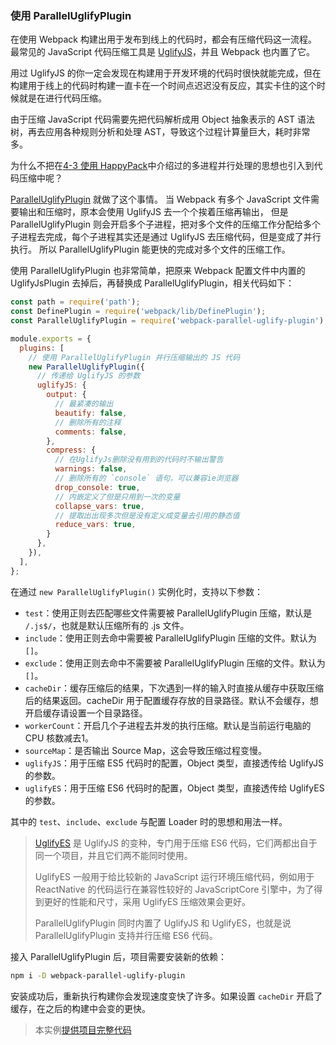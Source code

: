 ### 使用 ParallelUglifyPlugin
在使用 Webpack 构建出用于发布到线上的代码时，都会有压缩代码这一流程。
最常见的 JavaScript 代码压缩工具是 [UglifyJS](https://github.com/mishoo/UglifyJS2)，并且 Webpack 也内置了它。

用过 UglifyJS 的你一定会发现在构建用于开发环境的代码时很快就能完成，但在构建用于线上的代码时构建一直卡在一个时间点迟迟没有反应，其实卡住的这个时候就是在进行代码压缩。

由于压缩 JavaScript 代码需要先把代码解析成用 Object 抽象表示的 AST 语法树，再去应用各种规则分析和处理 AST，导致这个过程计算量巨大，耗时非常多。

为什么不把在[4-3 使用 HappyPack](4-3使用HappyPack.md)中介绍过的多进程并行处理的思想也引入到代码压缩中呢？

[ParallelUglifyPlugin](https://github.com/gdborton/webpack-parallel-uglify-plugin) 就做了这个事情。
当 Webpack 有多个 JavaScript 文件需要输出和压缩时，原本会使用 UglifyJS 去一个个挨着压缩再输出，
但是 ParallelUglifyPlugin 则会开启多个子进程，把对多个文件的压缩工作分配给多个子进程去完成，每个子进程其实还是通过 UglifyJS 去压缩代码，但是变成了并行执行。
所以 ParallelUglifyPlugin 能更快的完成对多个文件的压缩工作。

使用 ParallelUglifyPlugin 也非常简单，把原来 Webpack 配置文件中内置的 UglifyJsPlugin 去掉后，再替换成 ParallelUglifyPlugin，相关代码如下：
```js
const path = require('path');
const DefinePlugin = require('webpack/lib/DefinePlugin');
const ParallelUglifyPlugin = require('webpack-parallel-uglify-plugin');

module.exports = {
  plugins: [
    // 使用 ParallelUglifyPlugin 并行压缩输出的 JS 代码
    new ParallelUglifyPlugin({
      // 传递给 UglifyJS 的参数
      uglifyJS: {
        output: {
          // 最紧凑的输出
          beautify: false,
          // 删除所有的注释
          comments: false,
        },
        compress: {
          // 在UglifyJs删除没有用到的代码时不输出警告
          warnings: false,
          // 删除所有的 `console` 语句，可以兼容ie浏览器
          drop_console: true,
          // 内嵌定义了但是只用到一次的变量
          collapse_vars: true,
          // 提取出出现多次但是没有定义成变量去引用的静态值
          reduce_vars: true,
        }
      },
    }),
  ],
};
```
在通过 `new ParallelUglifyPlugin()` 实例化时，支持以下参数：

- `test`：使用正则去匹配哪些文件需要被 ParallelUglifyPlugin 压缩，默认是 `/.js$/`，也就是默认压缩所有的 .js 文件。
- `include`：使用正则去命中需要被 ParallelUglifyPlugin 压缩的文件。默认为 `[]`。
- `exclude`：使用正则去命中不需要被 ParallelUglifyPlugin 压缩的文件。默认为 `[]`。
- `cacheDir`：缓存压缩后的结果，下次遇到一样的输入时直接从缓存中获取压缩后的结果返回。cacheDir 用于配置缓存存放的目录路径。默认不会缓存，想开启缓存请设置一个目录路径。
- `workerCount`：开启几个子进程去并发的执行压缩。默认是当前运行电脑的 CPU 核数减去1。
- `sourceMap`：是否输出 Source Map，这会导致压缩过程变慢。
- `uglifyJS`：用于压缩 ES5 代码时的配置，Object 类型，直接透传给 UglifyJS 的参数。
- `uglifyES`：用于压缩 ES6 代码时的配置，Object 类型，直接透传给 UglifyES 的参数。

其中的 `test`、`include`、`exclude` 与配置 Loader 时的思想和用法一样。

> [UglifyES](https://github.com/mishoo/UglifyJS2/tree/harmony) 是 UglifyJS 的变种，专门用于压缩 ES6 代码，它们两都出自于同一个项目，并且它们两不能同时使用。
> 
> UglifyES 一般用于给比较新的 JavaScript 运行环境压缩代码，例如用于 ReactNative 的代码运行在兼容性较好的 JavaScriptCore 引擎中，为了得到更好的性能和尺寸，采用 UglifyES 压缩效果会更好。
>
> ParallelUglifyPlugin 同时内置了 UglifyJS 和 UglifyES，也就是说 ParallelUglifyPlugin 支持并行压缩 ES6 代码。

接入 ParallelUglifyPlugin 后，项目需要安装新的依赖：
```bash
npm i -D webpack-parallel-uglify-plugin
```
安装成功后，重新执行构建你会发现速度变快了许多。如果设置 `cacheDir` 开启了缓存，在之后的构建中会变的更快。

> 本实例[提供项目完整代码](http://webpack.wuhaolin.cn/4-4使用ParallelUglifyPlugin.zip)
